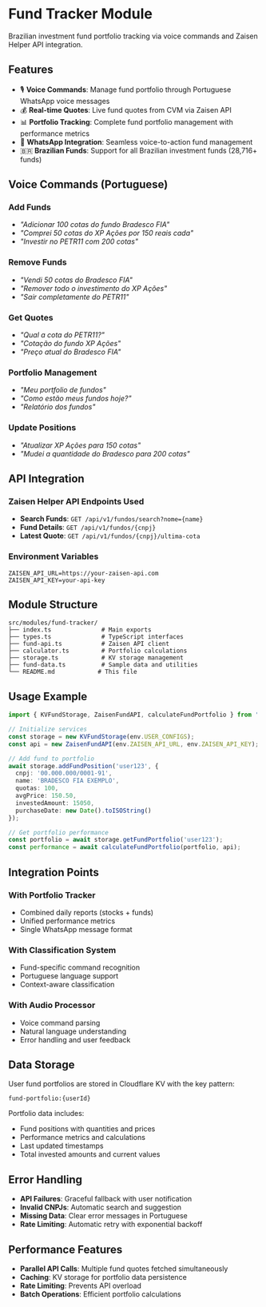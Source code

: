 # Fund Tracker Module

Brazilian investment fund portfolio tracking via voice commands and Zaisen Helper API integration.

## Features

- 🎙️ **Voice Commands**: Manage fund portfolio through Portuguese WhatsApp voice messages
- 💰 **Real-time Quotes**: Live fund quotes from CVM via Zaisen API
- 📊 **Portfolio Tracking**: Complete fund portfolio management with performance metrics
- 📱 **WhatsApp Integration**: Seamless voice-to-action fund management
- 🇧🇷 **Brazilian Funds**: Support for all Brazilian investment funds (28,716+ funds)

## Voice Commands (Portuguese)

### Add Funds
- *"Adicionar 100 cotas do fundo Bradesco FIA"*
- *"Comprei 50 cotas do XP Ações por 150 reais cada"*
- *"Investir no PETR11 com 200 cotas"*

### Remove Funds
- *"Vendi 50 cotas do Bradesco FIA"*
- *"Remover todo o investimento do XP Ações"*
- *"Sair completamente do PETR11"*

### Get Quotes
- *"Qual a cota do PETR11?"*
- *"Cotação do fundo XP Ações"*
- *"Preço atual do Bradesco FIA"*

### Portfolio Management
- *"Meu portfolio de fundos"*
- *"Como estão meus fundos hoje?"*
- *"Relatório dos fundos"*

### Update Positions
- *"Atualizar XP Ações para 150 cotas"*
- *"Mudei a quantidade do Bradesco para 200 cotas"*

## API Integration

### Zaisen Helper API Endpoints Used

- **Search Funds**: `GET /api/v1/fundos/search?nome={name}`
- **Fund Details**: `GET /api/v1/fundos/{cnpj}`
- **Latest Quote**: `GET /api/v1/fundos/{cnpj}/ultima-cota`

### Environment Variables

```env
ZAISEN_API_URL=https://your-zaisen-api.com
ZAISEN_API_KEY=your-api-key
```

## Module Structure

```
src/modules/fund-tracker/
├── index.ts              # Main exports
├── types.ts              # TypeScript interfaces
├── fund-api.ts           # Zaisen API client
├── calculator.ts         # Portfolio calculations
├── storage.ts            # KV storage management
├── fund-data.ts          # Sample data and utilities
└── README.md            # This file
```

## Usage Example

```typescript
import { KVFundStorage, ZaisenFundAPI, calculateFundPortfolio } from './modules/fund-tracker';

// Initialize services
const storage = new KVFundStorage(env.USER_CONFIGS);
const api = new ZaisenFundAPI(env.ZAISEN_API_URL, env.ZAISEN_API_KEY);

// Add fund to portfolio
await storage.addFundPosition('user123', {
  cnpj: '00.000.000/0001-91',
  name: 'BRADESCO FIA EXEMPLO',
  quotas: 100,
  avgPrice: 150.50,
  investedAmount: 15050,
  purchaseDate: new Date().toISOString()
});

// Get portfolio performance
const portfolio = await storage.getFundPortfolio('user123');
const performance = await calculateFundPortfolio(portfolio, api);
```

## Integration Points

### With Portfolio Tracker
- Combined daily reports (stocks + funds)
- Unified performance metrics
- Single WhatsApp message format

### With Classification System
- Fund-specific command recognition
- Portuguese language support
- Context-aware classification

### With Audio Processor
- Voice command parsing
- Natural language understanding
- Error handling and user feedback

## Data Storage

User fund portfolios are stored in Cloudflare KV with the key pattern:
```
fund-portfolio:{userId}
```

Portfolio data includes:
- Fund positions with quantities and prices
- Performance metrics and calculations
- Last updated timestamps
- Total invested amounts and current values

## Error Handling

- **API Failures**: Graceful fallback with user notification
- **Invalid CNPJs**: Automatic search and suggestion
- **Missing Data**: Clear error messages in Portuguese
- **Rate Limiting**: Automatic retry with exponential backoff

## Performance Features

- **Parallel API Calls**: Multiple fund quotes fetched simultaneously
- **Caching**: KV storage for portfolio data persistence
- **Rate Limiting**: Prevents API overload
- **Batch Operations**: Efficient portfolio calculations
